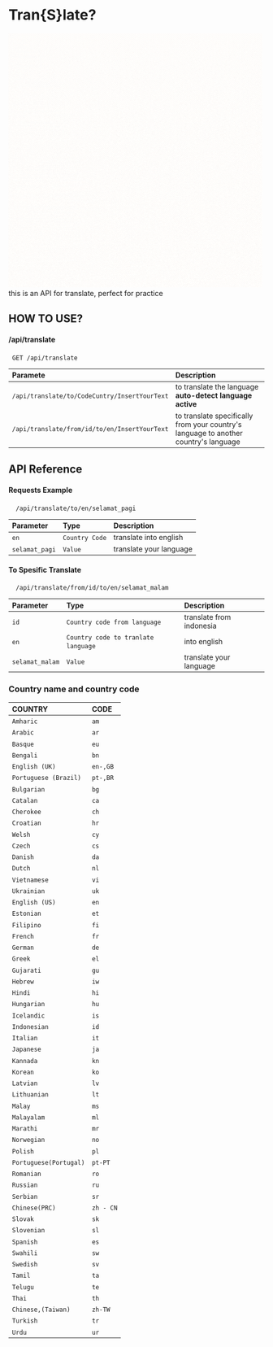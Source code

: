 # Tran{S}late?
![Logo](/bin/assets/Hitam%20Minimalis%20Gunung%20Logo.gif)
this is an API for translate, perfect for practice 
## HOW TO USE?

#### /api/translate

```http
 GET /api/translate
```

| Paramete  | Description                    |             
| :-------- | :------------------------- |
| `/api/translate/to/CodeCuntry/InsertYourText`| to translate the language **auto-detect language active**  |
|`/api/translate/from/id/to/en/InsertYourText`|to translate specifically from your country's language to another country's language |


## API Reference

#### Requests Example

```http
  /api/translate/to/en/selamat_pagi
```

| Parameter | Type     | Description                |
| :-------- | :------- | :------------------------- |
| `en` | `Country Code` | translate into english |
|`selamat_pagi`|`Value`|translate your language|

#### To Spesific Translate

```http
  /api/translate/from/id/to/en/selamat_malam
```
| Parameter | Type     | Description                |
| :-------- | :------- | :------------------------- |
| `id` | `Country code from language` | translate from indonesia |
| `en` | `Country code to tranlate language` |  into english |
|`selamat_malam`|`Value`|translate your language|

### Country name and country code
| COUNTRY | CODE     |
| :-------- | :------- |
|`Amharic`|`am`|
|`Arabic`|`ar`|
|`Basque`|`eu`|
|`Bengali`|`bn`|
|`English (UK)`|`en-,GB`|
|`Portuguese (Brazil)`|`pt-,BR`|
|`Bulgarian`|`bg`|
|`Catalan`|`ca`|
|`Cherokee`|`ch`|
|`Croatian`|`hr`|
|`Welsh`|`cy`|
|`Czech`|`cs`|
|`Danish`|`da`|
|`Dutch`|`nl`|
|`Vietnamese`|`vi`|
|`Ukrainian`|`uk`|
|`English (US)`|`en`|
|`Estonian`|`et`|
|`Filipino`|`fi`|
|`French`|`fr`|
|`German`|`de`|
|`Greek`|`el`|
|`Gujarati`|`gu`|
|`Hebrew`|`iw`|
|`Hindi`|`hi`|
|`Hungarian`|`hu`|
|`Icelandic`|`is`|
|`Indonesian`|`id`|
|`Italian`|`it`|
|`Japanese`|`ja`|
|`Kannada`|`kn`|
|`Korean`|`ko`|
|`Latvian`|`lv`|
|`Lithuanian`|`lt`|
|`Malay`|`ms`|
|`Malayalam`|`ml`|
|`Marathi`|`mr`|
|`Norwegian`|`no`|
|`Polish`|`pl`|
|`Portuguese(Portugal)`|`pt-PT`|
|`Romanian`|`ro`|
|`Russian`|`ru`|
|`Serbian`|`sr`|
|`Chinese(PRC)`|`zh - CN`|
|`Slovak`|`sk`|
|`Slovenian`|`sl`|
|`Spanish`|`es`|
|`Swahili`|`sw`|
|`Swedish`|`sv`|
|`Tamil`|`ta`|
|`Telugu`|`te`|
|`Thai`|`th`|
|`Chinese,(Taiwan)`|`zh-TW`|
|`Turkish`|`tr`|
|`Urdu`|`ur`|